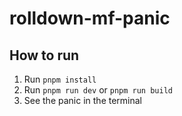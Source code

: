 # rolldown-mf-panic

## How to run

1. Run `pnpm install`
2. Run `pnpm run dev` or `pnpm run build`
3. See the panic in the terminal
